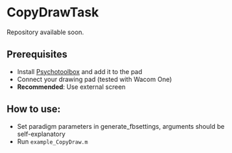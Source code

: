 # CopyDrawTask
Repository available soon.
## Prerequisites
- Install [Psychotoolbox](http://psychtoolbox.org/) and add it to the pad
- Connect your drawing pad (tested with Wacom One)
- **Recommended**: Use external screen
## How to use:
- Set paradigm parameters in generate_fbsettings, arguments should be self-explanatory
- Run ```example_CopyDraw.m```

